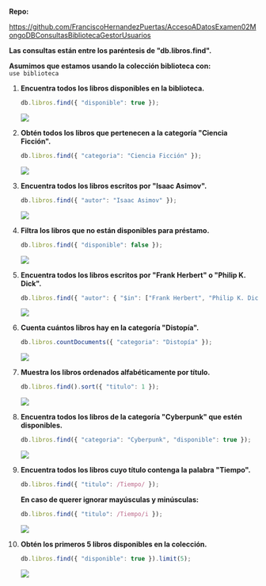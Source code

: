 **Repo:**

https://github.com/FranciscoHernandezPuertas/AccesoADatosExamen02MongoDBConsultasBibliotecaGestorUsuarios


**Las consultas están entre los paréntesis de "db.libros.find".**

**Asumimos que estamos usando la colección biblioteca con:**  
`use biblioteca`

1. **Encuentra todos los libros disponibles en la biblioteca.**  
    ```js
    db.libros.find({ "disponible": true });
    ```
    
    ![](img/img01.png)

2. **Obtén todos los libros que pertenecen a la categoría "Ciencia Ficción".**  
    ```js
    db.libros.find({ "categoria": "Ciencia Ficción" });
    ```
    
    ![](img/img02.png)

3. **Encuentra todos los libros escritos por "Isaac Asimov".**  
    ```js
    db.libros.find({ "autor": "Isaac Asimov" });
    ```
    
    ![](img/img03.png)

4. **Filtra los libros que no están disponibles para préstamo.**  
    ```js
    db.libros.find({ "disponible": false });
    ```
    
    ![](img/img04.png)

5. **Encuentra todos los libros escritos por "Frank Herbert" o "Philip K. Dick".**  
    ```js
    db.libros.find({ "autor": { "$in": ["Frank Herbert", "Philip K. Dick"] } });
    ```
    
    ![](img/img05.png)

6. **Cuenta cuántos libros hay en la categoría "Distopía".**  
    ```js
    db.libros.countDocuments({ "categoria": "Distopía" });
    ```
    
    ![](img/img06.png)

7. **Muestra los libros ordenados alfabéticamente por título.**  
    ```js
    db.libros.find().sort({ "titulo": 1 });
    ```
    
    ![](img/img07.png)

8. **Encuentra todos los libros de la categoría "Cyberpunk" que estén disponibles.**  
    ```js
    db.libros.find({ "categoria": "Cyberpunk", "disponible": true });
    ```
    
    ![](img/img08.png)

9. **Encuentra todos los libros cuyo título contenga la palabra "Tiempo".**  
    ```js
    db.libros.find({ "titulo": /Tiempo/ });
    ```
    **En caso de querer ignorar mayúsculas y minúsculas:**
    ```js
    db.libros.find({ "titulo": /Tiempo/i });
    ```
    
    ![](img/img09.png)

10. **Obtén los primeros 5 libros disponibles en la colección.**  
     ```js
     db.libros.find({ "disponible": true }).limit(5);
     ```
     
     ![](img/img10.png)